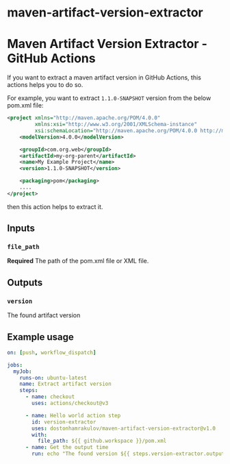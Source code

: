 # maven-artifact-version-extractor

# Maven Artifact Version Extractor - GitHub Actions

If you want to extract a maven artifact version in GitHub Actions, this actions helps you to do so.

For example, you want to extract `1.1.0-SNAPSHOT` version from the below pom.xml file:
```xml
<project xmlns="http://maven.apache.org/POM/4.0.0"
         xmlns:xsi="http://www.w3.org/2001/XMLSchema-instance"
         xsi:schemaLocation="http://maven.apache.org/POM/4.0.0 http://maven.apache.org/xsd/maven-4.0.0.xsd">
    <modelVersion>4.0.0</modelVersion>

    <groupId>com.org.web</groupId>
    <artifactId>my-org-parent</artifactId>
    <name>My Example Project</name>
    <version>1.1.0-SNAPSHOT</version>

    <packaging>pom</packaging>
    ....
</project>
```

then this action helps to extract it.

## Inputs

### `file_path`

**Required** The path of the pom.xml file or XML file.

## Outputs

### `version`

The found artifact version

## Example usage

```yaml
on: [push, workflow_dispatch]

jobs:
  myJob:
    runs-on: ubuntu-latest
    name: Extract artifact version
    steps:
      - name: checkout
        uses: actions/checkout@v3

      - name: Hello world action step
        id: version-extractor
        uses: dostonhamrakulov/maven-artifact-version-extractor@v1.0
        with:
          file_path: ${{ github.workspace }}/pom.xml
      - name: Get the output time
        run: echo "The found version ${{ steps.version-extractor.outputs.version }}"

```
